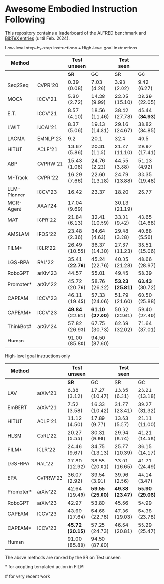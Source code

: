 # Awesome Embodied Instruction Following

This repository contains a leaderboard of the ALFRED benchmark and [BibTeX entries](https://github.com/feifeiobama/Awesome-ALFRED/blob/main/ALFRED.bib) (until Feb. 2024).

Low-level step-by-step instructions + High-level goal instructions

| Method      |          | Test unseen       |                   | Test seen         |                   |
| ----------- | -------- | ----------------- | ----------------- | ----------------- | ----------------- |
|             |          | **SR**            | GC                | SR                | GC                |
| Seq2Seq     | CVPR'20  | 0.39 (0.08)       | 7.03 (4.26)       | 3.98 (2.02)       | 9.42 (6.27)       |
| MOCA        | ICCV'21  | 5.30 (2.72)       | 14.28 (9.99)      | 22.05 (15.10)     | 28.29 (22.05)     |
| E.T.        | ICCV'21  | 8.57 (4.10)       | 18.56 (11.46)     | 38.42 (27.78)     | 45.44 (**34.93**) |
| LWIT        | IJCAI'21 | 8.37 (5.06)       | 19.13 (14.81)     | 29.16 (24.67)     | 38.82 (34.85)     |
| LACMA       | EMNLP'23 | 9.2               | 20.1              | 32.4              | 40.5              |
| HiTUT       | ACLF'21  | 13.87 (5.86)      | 20.31 (11.5)      | 21.27 (11.10)     | 29.97 (17.41)     |
| ABP         | CVPRW'21 | 15.43 (1.08)      | 24.76 (2.22)      | 44.55 (3.88)      | 51.13 (4.92)      |
| M-Track     | CVPR'22  | 16.29 (7.66)      | 22.60 (13.18)     | 24.79 (13.88)     | 33.35 (19.48)     |
| LLM-Planner | ICCV'23  | 16.42             | 23.37             | 18.20             | 26.77             |
| MCR-Agent   | AAAI'24  | 17.04 (9.69)      |                   | 30.13 (21.19)     |                   |
| MAT         | ICPR'22  | 21.84 (6.13)      | 32.41 (10.59)     | 33.01 (9.42)      | 43.65 (14.68)     |
| AMSLAM      | IROS'22  | 23.48 (2.36)      | 34.64 (4.63)      | 29.48 (3.28)      | 40.88 (5.56)      |
| FILM*       | ICLR'22  | 26.49 (10.55)     | 36.37 (14.30)     | 27.67 (11.23)     | 38.51 (15.06)     |
| LGS-RPA     | RAL'22   | 35.41 (**22.76**) | 45.24 (22.76)     | 40.05 (21.28)     | 48.66 (28.97)     |
| RoboGPT     | arXiv'23 | 44.57             | 55.01             | 49.45             | 58.39             |
| Prompter*   | arXiv'22 | 45.72 (20.76)     | 58.76 (26.22)     | **53.23 (25.81)** | **63.43** (30.72) |
| CAPEAM      | ICCV'23  | 46.11 (19.45)     | 57.33 (24.06)     | 51.79 (21.60)     | 60.50 (25.88)     |
| CAPEAM*     | ICCV'23  | **49.84** (22.61) | **61.10 (27.00)** | 50.62 (22.61)     | 59.40 (27.49)     |
| ThinkBot#   | arXiv'24 | 57.82 (26.93)     | 67.75 (30.73)     | 62.69 (32.02)     | 71.64 (37.01)     |
| Human       |          | 91.00 (85.80)     | 94.50 (87.60)     |                   |                   |

High-level goal instructions only

| Method    |          | Test unseen       |                   | Test seen         |                   |
| --------- | -------- | ----------------- | ----------------- | ----------------- | ----------------- |
|           |          | **SR**            | GC                | SR                | GC                |
| LAV       | arXiv'21 | 6.38 (3.12)       | 17.27 (10.47)     | 13.35 (6.31)      | 23.21 (13.18)     |
| EmBERT    | arXiv'21 | 7.52 (3.58)       | 16.33 (10.42)     | 31.77 (23.41)     | 39.27 (31.32)     |
| HiTUT     | ACLF'21  | 11.12 (4.50)      | 17.89 (9.77)      | 13.63 (5.57)      | 21.11 (11.00)     |
| HLSM      | CoRL'22  | 20.27 (5.55)      | 30.31 (9.99)      | 29.94 (8.74)      | 41.21 (14.58)     |
| FILM*     | ICLR'22  | 24.46 (9.67)      | 34.75 (13.13)     | 25.77 (10.39)     | 36.15 (14.17)     |
| LGS-RPA   | RAL'22   | 27.80 (12.92)     | 38.55 (20.01)     | 33.01 (16.65)     | 41.71 (24.49)     |
| EPA       | CVPRW'22 | 36.07 (2.92)      | 39.54 (3.91)      | 39.96 (2.56)      | 44.14 (3.47)      |
| Prompter* | arXiv'22 | 42.64 (19.49)     | **59.55 (25.00)** | **49.38 (23.47)** | **55.90 (29.06)** |
| RoboGPT   | arXiv'23 | 42.97             | 53.80             | 45.66             | 54.99             |
| CAPEAM    | ICCV'23  | 43.69 (17.64)     | 54.66 (22.76)     | 47.36 (19.03)     | 54.38 (23.78)     |
| CAPEAM*   | ICCV'23  | **45.72 (20.15)** | 57.25 (24.73)     | 46.64 (20.81)     | 55.29 (25.47)     |
| Human     |          | 91.00 (85.80)     | 94.50 (87.60)     |                   |                   |

The above methods are ranked by the SR on Test unseen

\* for adopting templated action in FILM

\# for very recent work
